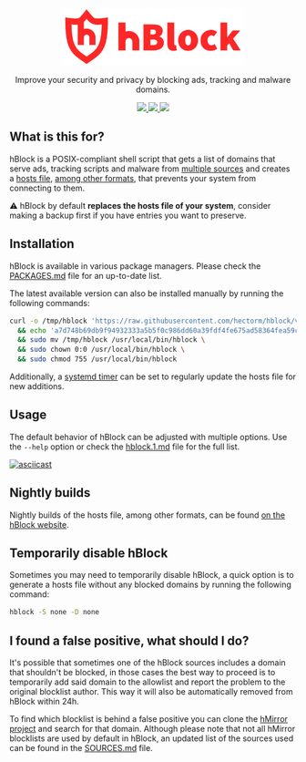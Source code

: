 <p align="center">
  <a href="https://hblock.molinero.dev">
    <img src="./resources/logo/vectors/logo-a.svg" width="320" height="100">
  </a>
</p>

<p align="center">
  Improve your security and privacy by blocking ads, tracking and malware domains.
</p>

<p align="center">
  <a href="https://github.com/hectorm/hblock/releases">
    <img src="https://img.shields.io/github/v/tag/hectorm/hblock?label=version">
  </a>
  <a href="https://hblock.molinero.dev">
    <img src="https://img.shields.io/website/https/hblock.molinero.dev.svg?label=nightly%20builds">
  </a>
  <a href="./LICENSE.md">
    <img src="https://img.shields.io/github/license/hectorm/hblock?label=license">
  </a>
</p>

## What is this for?

hBlock is a POSIX-compliant shell script that gets a list of domains that serve ads, tracking scripts and malware from [multiple sources](./SOURCES.md)
and creates a [hosts file](https://en.wikipedia.org/wiki/Hosts_(file)), [among other formats](./resources/alt-formats/), that prevents your system
from connecting to them.

:warning: hBlock by default **replaces the hosts file of your system**, consider making a backup first if you have entries you want to preserve.

## Installation

hBlock is available in various package managers. Please check the [PACKAGES.md](./PACKAGES.md) file for an up-to-date list.

The latest available version can also be installed manually by running the following commands:

```sh
curl -o /tmp/hblock 'https://raw.githubusercontent.com/hectorm/hblock/v3.4.2/hblock' \
  && echo 'a7d748b69db9f94932333a5b5f0c986dd60a39fdf4fe675ad58364fea59c74b4  /tmp/hblock' | shasum -c \
  && sudo mv /tmp/hblock /usr/local/bin/hblock \
  && sudo chown 0:0 /usr/local/bin/hblock \
  && sudo chmod 755 /usr/local/bin/hblock
```

Additionally, a [systemd timer](resources/systemd/) can be set to regularly update the hosts file for new additions.

## Usage

The default behavior of hBlock can be adjusted with multiple options. Use the `--help` option or check the [hblock.1.md](./hblock.1.md) file for the
full list.

[![asciicast](https://asciinema.org/a/VuQmlvjF3j6KBberJVJKcn1Oi.svg)](https://asciinema.org/a/VuQmlvjF3j6KBberJVJKcn1Oi)

## Nightly builds

Nightly builds of the hosts file, among other formats, can be found [on the hBlock website](https://hblock.molinero.dev).

## Temporarily disable hBlock

Sometimes you may need to temporarily disable hBlock, a quick option is to generate a hosts file without any blocked domains by running the following
command:

```sh
hblock -S none -D none
```

## I found a false positive, what should I do?

It's possible that sometimes one of the hBlock sources includes a domain that shouldn't be blocked, in those cases the best way to proceed is to
temporarily add said domain to the allowlist and report the problem to the original blocklist author. This way it will also be automatically
removed from hBlock within 24h.

To find which blocklist is behind a false positive you can clone the [hMirror project](https://github.com/hectorm/hmirror) and search for that domain.
Although please note that not all hMirror blocklists are used by default in hBlock, an updated list of the sources used can be found in the
[SOURCES.md](./SOURCES.md) file.
